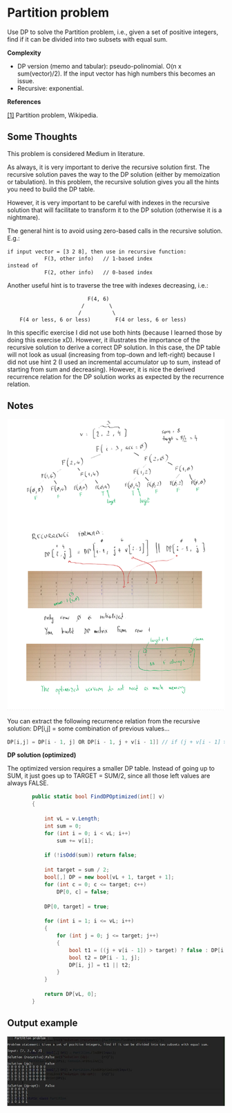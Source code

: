 ﻿# Partition problem

Use DP to solve the Partition problem, i.e., given a set of positive integers,
find if it can be divided into two subsets with equal sum.

__Complexity__
* DP version (memo and tabular): pseudo-polinomial. O(n x sum(vector)/2). If the input vector has high numbers this becomes an issue.
* Recursive: exponential.

__References__

[[1]](https://en.wikipedia.org/wiki/Partition_problem) Partition problem, Wikipedia.

## Some Thoughts
This problem is considered Medium in literature.

As always, it is very important to derive the recursive solution first.
The recursive solution paves the way to the DP solution (either by memoization or tabulation).
In this problem, the recursive solution gives you all the hints you need to build the DP table.

However, it is very important to be careful with indexes in the recursive solution that will 
facilitate to transform it to the DP solution (otherwise it is a nightmare).

The general hint is to avoid using zero-based calls in the recursive solution.
E.g.:

```
if input vector = [3 2 8], then use in recursive function:
            F(3, other info)   // 1-based index
instead of
            F(2, other info)   // 0-based index

```

Another useful hint is to traverse the tree with indexes decreasing, i.e.:

```
                          F(4, 6)
                        /        \
                       /          \
    F(4 or less, 6 or less)        F(4 or less, 6 or less)
```

In this specific exercise I did not use both hints (because I learned those by doing this exercise xD).
However, it illustrates the importance of the recursive solution to derive a correct DP solution.
In this case, the DP table will not look as usual (increasing from top-down and left-right) because
I did not use hint 2 (I used an incremental accumulator up to sum, instead of starting from sum and decreasing).
However, it is nice the derived recurrence relation for the DP solution works as expected by the recurrence relation.

## Notes

![Alt text](/PartitionSum/notes.png?raw=true "Notes")


You can extract the following recurrence relation from the recursive solution:
DP[i,j] = some combination of previous values...

```c#
DP[i,j] = DP[i - 1, j] OR DP[i - 1, j + v[i - 1]] // if (j + v[i - 1] > sum) just false
```

__DP solution (optimized)__

The optimized version requires a smaller DP table.
Instead of going up to SUM, it just goes up to TARGET = SUM/2, since all those left values are always FALSE.

```c#
        public static bool FindDPOptimized(int[] v)
        {

            int vL = v.Length;
            int sum = 0;
            for (int i = 0; i < vL; i++)
                sum += v[i];

            if (!isOdd(sum)) return false;

            int target = sum / 2;
            bool[,] DP = new bool[vL + 1, target + 1];
            for (int c = 0; c <= target; c++)
                DP[0, c] = false;

            DP[0, target] = true;

            for (int i = 1; i <= vL; i++)
            {
                for (int j = 0; j <= target; j++)
                {
                    bool t1 = ((j + v[i - 1]) > target) ? false : DP[i - 1, j + v[i - 1]];
                    bool t2 = DP[i - 1, j];
                    DP[i, j] = t1 || t2;
                }
            }

            return DP[vL, 0];
        }
```

## Output example

![Alt text](/PartitionSum/output.JPG?raw=true "Output")
